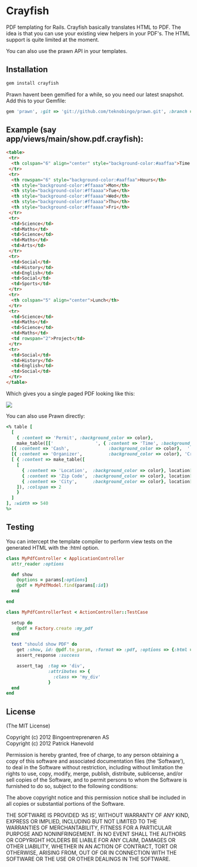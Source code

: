 # Crayfish

PDF templating for Rails.
Crayfish basically translates HTML to PDF.
The idea is that you can use your existing view helpers in your PDF's.
The HTML support is quite limited at the moment.

You can also use the prawn API in your templates.

## Installation

``` ruby
gem install crayfish
```

Prawn havent been gemified for a while, so you need our latest snapshot.  
Add this to your Gemfile:

``` Ruby
gem 'prawn', :git => 'git://github.com/teknobingo/prawn.git', :branch => 'master'
```

## Example (say app/views/main/show.pdf.crayfish):

``` html
<table>
 <tr>
  <th colspan="6" align="center" style="background-color:#aaffaa">Time Table</th>
 </tr>
 <tr>
  <th rowspan="6" style="background-color:#aaffaa">Hours</th>
  <th style="background-color:#ffaaaa">Mon</th>
  <th style="background-color:#ffaaaa">Tue</th>
  <th style="background-color:#ffaaaa">Wed</th>
  <th style="background-color:#ffaaaa">Thu</th>
  <th style="background-color:#ffaaaa">Fri</th>
 </tr>
 <tr>
  <td>Science</td>
  <td>Maths</td>
  <td>Science</td>
  <td>Maths</td>
  <td>Arts</td>
 </tr>
 <tr>
  <td>Social</td>
  <td>History</td>
  <td>English</td>
  <td>Social</td>
  <td>Sports</td>
 </tr>
 <tr>
  <th colspan="5" align="center">Lunch</th>
 </tr>
 <tr>
  <td>Science</td>
  <td>Maths</td>
  <td>Science</td>
  <td>Maths</td>
  <td rowspan="2">Project</td>
 </tr>
 <tr>
  <td>Social</td>
  <td>History</Td>
  <td>English</td>
  <td>Social</td>
 </tr>
</table>
```

Which gives you a single paged PDF looking like this:

![](http://github.com/patrickhno/crayfish/raw/master/doc/example.png) 

You can also use Prawn directly:

``` Ruby
<% table [
  [
    { :content => 'Permit', :background_color => color},
    make_table([['                ', { :content => 'Time', :background_color => color}]])],
  [{ :content => 'Cash',               :background_color => color},  ''],
  [{ :content => 'Organizer',          :background_color => color}, 'Crayfish'],
  [ { :content => make_table([
    [
      { :content => 'Location',  :background_color => color}, location[:name],
      { :content => 'Zip Code',  :background_color => color}, location[:zip_code],
      { :content => 'City',      :background_color => color}, location[:city]]
    ]), :colspan => 2
    }
  ]
], :width => 540
%>
```

## Testing

You can intercept the template compiler to perform view tests on the generated HTML with the :html option.

``` Ruby
class MyPdfController < ApplicationController
  attr_reader :options

  def show
    @options = params[:options]
    @pdf = MyPdfModel.find(params[:id])
  end

end
```

``` Ruby
class MyPdfControllerTest < ActionController::TestCase

  setup do
    @pdf = Factory.create :my_pdf
  end

  test "should show PDF" do
    get :show, id: @pdf.to_param, :format => :pdf, :options => {:html => true}
    assert_response :success

    assert_tag  :tag => 'div', 
                :attributes => {
                  :class => 'my_div'
                }
  end
end
```

## License

(The MIT License)

Copyright (c) 2012 Bingoentreprenøren AS  
Copyright (c) 2012 Patrick Hanevold

Permission is hereby granted, free of charge, to any person obtaining a copy of this software and associated documentation files (the ‘Software’), to deal in the Software without restriction, including without limitation the rights to use, copy, modify, merge, publish, distribute, sublicense, and/or sell copies of the Software, and to permit persons to whom the Software is furnished to do so, subject to the following conditions:

The above copyright notice and this permission notice shall be included in all copies or substantial portions of the Software.

THE SOFTWARE IS PROVIDED ‘AS IS’, WITHOUT WARRANTY OF ANY KIND, EXPRESS OR IMPLIED, INCLUDING BUT NOT LIMITED TO THE WARRANTIES OF MERCHANTABILITY, FITNESS FOR A PARTICULAR PURPOSE AND NONINFRINGEMENT. IN NO EVENT SHALL THE AUTHORS OR COPYRIGHT HOLDERS BE LIABLE FOR ANY CLAIM, DAMAGES OR OTHER LIABILITY, WHETHER IN AN ACTION OF CONTRACT, TORT OR OTHERWISE, ARISING FROM, OUT OF OR IN CONNECTION WITH THE SOFTWARE OR THE USE OR OTHER DEALINGS IN THE SOFTWARE.
